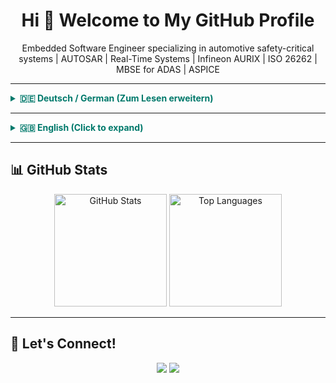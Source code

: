 <h1 align="center">Hi 👋 Welcome to My GitHub Profile</h1>

<p align="center">
  Embedded Software Engineer specializing in automotive safety-critical systems | AUTOSAR | Real-Time Systems | Infineon AURIX | ISO 26262 | MBSE for ADAS | ASPICE
</p>

<hr />

<details>
<summary style="font-weight:bold; cursor:pointer; color:#00796b;">🇩🇪 Deutsch / German (Zum Lesen erweitern)</summary>

<div style="margin-top:10px; border-left: 4px solid #4db6ac; padding-left: 12px;">

## 🧑‍💻 Professionelle Zusammenfassung

**Senior Embedded Software Engineer** mit langjähriger Erfahrung in der Automobilindustrie. Spezialisiert auf:

- AUTOSAR-konforme Embedded-Entwicklung
- Modellbasierte Systementwicklung (MBSE) von ADAS-Funktionen mit SysML in CAMEO
- Sichere Bootloader & Echtzeitsysteme  
- Sicherheitskritische Software auf Infineon AURIX  
- Funktionale Sicherheit nach ISO 26262 und ASPICE


Fundierte Kenntnisse in Embedded C/C++, Python und Rust sowie modellbasierten Architekturen.

---

## 🛠️ Fähigkeiten & Technologien

- **Sprachen:** C, C++14/17/20, Python, Rust, C#, Perl, SQL, MATLAB, RISC-V  
- **Protokolle:** Ethernet, CAN, SPI, I2C, UART, LWIP, SOME/IP, XCP  
- **Standards:** AUTOSAR, ISO 26262, ASPICE, MISRA C, CERT-C  
- **Werkzeuge:** Trace32, DOORS, Jenkins, Enterprise Architect, Rhapsody, Visual Studio, CANoe, Git, JIRA, Confluence  
- **Modellierung:** SysML, UML, RFLP, V-Modell, CAMEO Systems Modeler  
- **CI/CD:** Jenkins, GitHub Actions, GitLab CI, Bitbucket Pipelines, Conan, Artifactory  

---

## 📫 Kontakt

- ✉️ E-Mail: deine.email@beispiel.de  
- 🔗 LinkedIn: [linkedin.com/in/](https://linkedin.com/in/)  

</div>
</details>

---

<details>
<summary style="font-weight:bold; cursor:pointer; color:#00796b;">🇬🇧 English (Click to expand)</summary>

<div style="margin-top:10px; border-left: 4px solid #4db6ac; padding-left: 12px;">

## 🧑‍💻 Professional Summary

Embedded Software Engineer with extensive experience in the automotive industry. Focused on:

- AUTOSAR-compliant embedded development
- Model-Based Systems Engineering (MBSE) for ADAS functions using SysML in CAMEO
- Secure bootloaders & real-time operating systems  
- Safety-critical software on Infineon AURIX platforms  
- Functional safety compliance (ISO 26262, ASPICE)  

Skilled in Embedded C/C++, Python, and Rust and architecture-driven development.

---

## 🛠️ Skills & Technologies

- **Languages:** C, C++14/17/20, Python, Rust, C#, Perl, SQL, MATLAB, RISC-V  
- **Protocols:** Ethernet, CAN, SPI, I2C, UART, LWIP, SOME/IP, XCP  
- **Standards:** AUTOSAR, ISO 26262, ASPICE, MISRA C, CERT-C  
- **Tools:** Trace32, DOORS, Jenkins, Enterprise Architect, Rhapsody, Visual Studio, CANoe, Git, JIRA, Confluence  
- **Modeling:** SysML, UML, RFLP, V-Model, CAMEO Systems Modeler  
- **CI/CD:** Jenkins, GitHub Actions, GitLab CI, Bitbucket Pipelines, Conan, Artifactory  

---

## 📫 Contact

- ✉️ Email: your.email@example.com  
- 🔗 LinkedIn: [linkedin.com/in/an-yenne](https://linkedin.com/in/an-yenne)  

</div>
</details>

---

## 📊 GitHub Stats

<p align="center">
  <img src="https://github-readme-stats.vercel.app/api?username=AN-YENNE&show_icons=true&theme=tokyonight" alt="GitHub Stats" height="180"/>
  <img src="https://github-readme-stats.vercel.app/api/top-langs/?username=AN-YENNE&layout=compact&theme=tokyonight&langs_count=10&size_weight=0.2&count_weight=0.8" alt="Top Languages" height="180"/>
</p>

---

## 🔗 Let's Connect!

<p align="center">
  <a href="mailto:your.email@example.com"><img src="https://img.shields.io/badge/Email-Contact-blue?style=for-the-badge&logo=gmail"></a>
  <a href="https://linkedin.com/in/enne"><img src="https://img.shields.io/badge/LinkedIn-Connect-blue?style=for-the-badge&logo=linkedin"></a>
</p>
